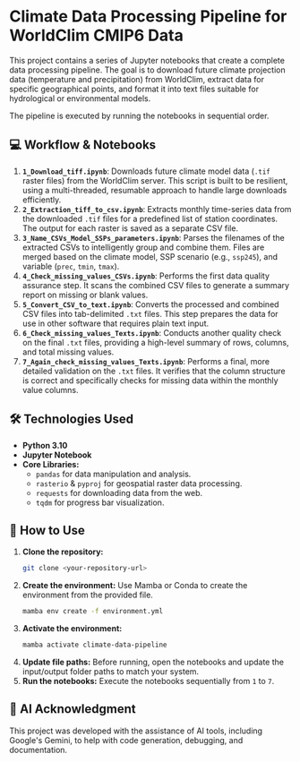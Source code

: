 # Climate Data Processing Pipeline for WorldClim CMIP6 Data

This project contains a series of Jupyter notebooks that create a complete data processing pipeline. The goal is to download future climate projection data (temperature and precipitation) from WorldClim, extract data for specific geographical points, and format it into text files suitable for hydrological or environmental models.

The pipeline is executed by running the notebooks in sequential order.

## 💻 Workflow & Notebooks

1.  **`1_Download_tiff.ipynb`**: Downloads future climate model data (`.tif` raster files) from the WorldClim server. This script is built to be resilient, using a multi-threaded, resumable approach to handle large downloads efficiently.
2.  **`2_Extraction_tiff_to_csv.ipynb`**: Extracts monthly time-series data from the downloaded `.tif` files for a predefined list of station coordinates. The output for each raster is saved as a separate CSV file.
3.  **`3_Name_CSVs_Model_SSPs_parameters.ipynb`**: Parses the filenames of the extracted CSVs to intelligently group and combine them. Files are merged based on the climate model, SSP scenario (e.g., `ssp245`), and variable (`prec`, `tmin`, `tmax`).
4.  **`4_Check_missing_values_CSVs.ipynb`**: Performs the first data quality assurance step. It scans the combined CSV files to generate a summary report on missing or blank values.
5.  **`5_Convert_CSV_to_text.ipynb`**: Converts the processed and combined CSV files into tab-delimited `.txt` files. This step prepares the data for use in other software that requires plain text input.
6.  **`6_Check_missing_values_Texts.ipynb`**: Conducts another quality check on the final `.txt` files, providing a high-level summary of rows, columns, and total missing values.
7.  **`7_Again_check_missing_values_Texts.ipynb`**: Performs a final, more detailed validation on the `.txt` files. It verifies that the column structure is correct and specifically checks for missing data within the monthly value columns.

## 🛠️ Technologies Used

* **Python 3.10**
* **Jupyter Notebook**
* **Core Libraries:**
    * `pandas` for data manipulation and analysis.
    * `rasterio` & `pyproj` for geospatial raster data processing.
    * `requests` for downloading data from the web.
    * `tqdm` for progress bar visualization.

## 🚀 How to Use

1.  **Clone the repository:**
    ```bash
    git clone <your-repository-url>
    ```
2.  **Create the environment:** Use Mamba or Conda to create the environment from the provided file.
    ```bash
    mamba env create -f environment.yml
    ```
3.  **Activate the environment:**
    ```bash
    mamba activate climate-data-pipeline
    ```
4.  **Update file paths:** Before running, open the notebooks and update the input/output folder paths to match your system.
5.  **Run the notebooks:** Execute the notebooks sequentially from `1` to `7`.

## 🤖 AI Acknowledgment

This project was developed with the assistance of AI tools, including Google's Gemini, to help with code generation, debugging, and documentation.